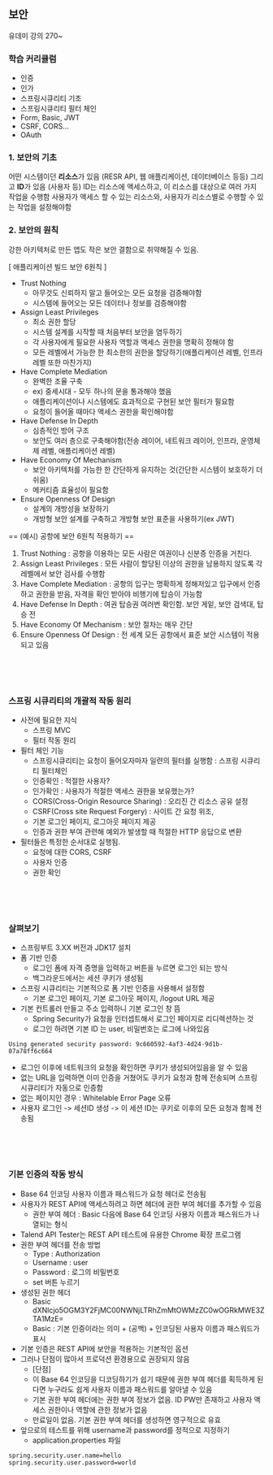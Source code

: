 ## 보안
유데미 강의 270~

### 학습 커리큘럼
* 인증
* 인가
* 스프링시큐리티 기초
* 스프링시큐리티 필터 체인
* Form, Basic, JWT
* CSRF, CORS...
* OAuth


### 1. 보안의 기초
어떤 시스템이던 **리소스**가 있음 (RESR API, 웹 애플리케이션, 데이터베이스 등등)
그리고 **ID**가 있음 (사용자 등)
ID는 리소스에 액세스하고, 이 리소스를 대상으로 여러 가지 작업을 수행함
사용자가 액세스 할 수 있는 리소스와, 사용자가 리소스별로 수행할 수 있는 작업을 설정해야함

### 2. 보안의 원칙
강한 아키텍처로 만든 앱도 작은 보안 결함으로 취약해질 수 있음.

[ 애플리케이션 빌드 보안 6원칙 ]
* Trust Nothing
  * 아무것도 신뢰하지 말고 들어오는 모든 요청을 검증해야함
  * 시스템에 들어오는 모든 데이터나 정보를 검증해야함
* Assign Least Privileges
  * 최소 권한 할당
  * 시스템 설계를 시작할 때 처음부터 보안을 염두하기
  * 각 사용자에게 필요한 사용자 역할과 액세스 권한을 명확히 정해야 함
  * 모든 레벨에서 가능한 한 최소한의 권한을 할당하기(애플리케이션 레벨, 인프라 레벨 또한 마찬가지)
* Have Complete Mediation
  * 완벽한 조율 구축
  * ex) 중세시대 - 모두 하나의 문을 통과해야 했음
  * 애플리케이션이나 시스템에도 효과적으로 구현된 보안 필터가 필요함
  * 요청이 들어올 때마다 액세스 권한을 확인해야함
* Have Defense In Depth
  * 심층적인 방어 구조
  * 보안도 여러 층으로 구축해야함(전송 레이어, 네트워크 레이어, 인프라, 운영체제 레벨, 애플리케이션 레벨)
* Have Economy Of Mechanism
  * 보안 아키텍처를 가능한 한 간단하게 유지하는 것(간단한 시스템이 보호하기 더 쉬움)
  * 메커티즘 효율성이 필요함
* Ensure Openness Of Design
  * 설계의 개방성을 보장하기
  * 개방형 보안 설계를 구축하고 개방형 보안 표준을 사용하기(ex JWT)


== (예시) 공항에 보안 6원칙 적용하기 ==
1. Trust Nothing : 공항을 이용하는 모든 사람은 여권이나 신분증 인증을 거친다.
2. Assign Least Privileges : 모든 사람이 할당된 이상의 권한을 남용하지 않도록 각 레벨에서 보안 검사를 수행함
3. Have Complete Mediation : 공항의 입구는 명확하게 정해저있고 입구에서 인증하고 권한을 받음, 자격을 확인 받아야 비행기에 탑승이 가능함
4. Have Defense In Depth : 여권 탑승권 여러번 확인함. 보안 게잍, 보안 검색대, 탑승 전
5. Have Economy Of Mechanism : 보안 절차는 매우 간단
6. Ensure Openness Of Design : 전 세계 모든 공항에서 표준 보안 시스템이 적용되고 있음




<br>
<br>
<br>

### 스프링 시큐리티의 개괄적 작동 원리
* 사전에 필요한 지식
  * 스프링 MVC
  * 필터 작동 원리
* 필터 체인 기능
  * 스프링시큐리티는 요청이 들어오자마자 일련의 필터를 실행함 : 스프링 시큐리티 필터체인
  * 인증확인 : 적절한 사용자?
  * 인가확인 : 사용자가 적절한 액세스 권한을 보유했는가?
  * CORS(Cross-Origin Resource Sharing) : 오리진 간 리소스 공유 설정 
  * CSRF(Cross site Request Forgery) : 사이트 간 요청 위조, 
  * 기본 로그인 페이지, 로그아웃 페이지 제공
  * 인증과 권한 부여 관련해 예외가 발생할 때 적절한 HTTP 응답으로 변환
* 필터들은 특정한 순서대로 실행됨.
  * 요청에 대한 CORS, CSRF
  * 사용자 인증
  * 권한 확인
  

<br>
<br>
<br>

### 살펴보기
* 스프링부트 3.XX 버전과 JDK17 설치
* 폼 기반 인증
  * 로그인 폼에 자격 증명을 입력하고 버튼을 누르면 로그인 되는 방식
  * 백그라운드에서는 세션 쿠키가 생성됨
* 스프링 시큐리티는 기본적으로 폼 기반 인증을 사용해서 설정함
  * 기본 로그인 페이지, 기본 로그아웃 페이지, /logout URL 제공
* 기본 컨트롤러 만들고 주소 입력하니 기본 로그인 창 뜸
  * Spring Security가 요청을 인터셉트해서 로그인 페이지로 리디렉션하는 것
  * 로그인 하려면 기본 ID 는 user, 비밀번호는 로그에 나와있음
````
Using generated security password: 9c660592-4af3-4d24-9d1b-07a78ff6c664
````
  * 로그인 이후에 네트워크의 요청을 확인하면 쿠키가 생성되어있음을 알 수 있음
* 없는 URL을 입력하면 이미 인증을 거쳤어도 쿠키가 요청과 함께 전송되며 스프링 시큐리티가 자동으로 인증함
* 없는 페이지인 경우 : Whitelable Error Page 오류
* 사용자 로그인 -> 세션ID 생성 -> 이 세션 ID는 쿠키로 이후의 모든 요청과 함께 전송됨




<br>
<br>
<br>

### 기본 인증의 작동 방식
* Base 64 인코딩 사용자 이름과 패스워드가 요청 헤더로 전송됨
* 사용자가 REST API에 액세스하려고 하면 헤더에 권한 부여 헤더를 추가할 수 있음
  * 권한 부여 헤더 : Basic 다음에 Base 64 인코딩 사용자 이름과 패스워드가 나열되는 형식
* Talend API Tester는 REST API 테스트에 유용한 Chrome 확장 프로그램
* 권한 부여 헤더를 전송 방법
  * Type : Authorization
  * Username : user
  * Password : 로그의 비밀번호
  * set 버튼 누르기
* 생성된 권한 헤더
  * Basic dXNlcjo5OGM3Y2FjMC00NWNjLTRhZmMtOWMzZC0wOGRkMWE3ZTA1MzE=
  * Basic : 기본 인증이라는 의미 + (공백) + 인코딩된 사용자 이름과 패스워드가 표시
* 기본 인증은 REST API에 보안을 적용하는 기본적인 옵션
* 그러나 단점이 많아서 프로덕션 환경용으로 권장되지 않음
  * [단점] 
  * 이 Base 64 인코딩을 디코딩하기가 쉽기 때문에 권한 부여 헤더를 획득하게 된다면 누구라도 쉽게 사용자 이름과 패스워드를 알아낼 수 있음
  * 기본 권한 부여 헤더에는 권한 부여 정보가 없음. ID PW만 존재하고 사용자 액세스 권한이나 역할에 관한 정보가 없음
  * 만료일이 없음. 기본 권한 부여 헤더를 생성하면 영구적으로 유효
* 앞으로의 테스트를 위해 username과 password를 정적으로 지정하기
  * application.properties 파일
````
spring.security.user.name=hello
spring.security.user.password=world
````

    














